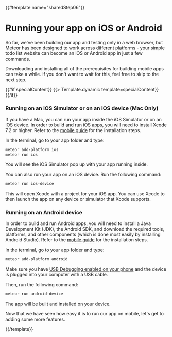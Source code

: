 {{#template name="sharedStep06"}}

# Running your app on iOS or Android

So far, we've been building our app and testing only in a web browser, but Meteor has been designed to work across different platforms - your simple todo list website can become an iOS or Android app in just a few commands.

Downloading and installing all of the prerequisites for building mobile apps can take a while. If you don't want to wait for this, feel free to skip to the next step.

{{#if specialContent}}
  {{> Template.dynamic template=specialContent}}
{{/if}}

### Running on an iOS Simulator or on an iOS device (Mac Only)

If you have a Mac, you can run your app inside the iOS Simulator or on an iOS device. In order to build and run iOS apps, you will need to install Xcode 7.2 or higher. Refer to the [mobile guide](http://guide.meteor.com/v1.3/mobile.html#installing-prerequisites-ios-on-mac) for the installation steps.

In the terminal, go to your app folder and type:

```bash
meteor add-platform ios
meteor run ios
```

You will see the iOS Simulator pop up with your app running inside.

You can also run your app on an iOS device. Run the following command:

```bash
meteor run ios-device
```

This will open Xcode with a project for your iOS app. You can use Xcode to then launch the app on any device or simulator that Xcode supports.

### Running on an Android device

In order to build and run Android apps, you will need to install a Java Development Kit (JDK), the Android SDK, and download the required tools, platforms, and other components (which is done most easily by installing Android Studio). Refer to the [mobile guide](http://guide.meteor.com/v1.3/mobile.html#installing-prerequisites-android-on-mac) for the installation steps.

In the terminal, go to your app folder and type:

```bash
meteor add-platform android
```

Make sure you have [USB Debugging enabled on your phone](http://developer.android.com/tools/device.html#developer-device-options) and the device is plugged into your computer with a USB cable.

Then, run the following command:

```bash
meteor run android-device
```

The app will be built and installed on your device.

Now that we have seen how easy it is to run our app on mobile, let's get to adding some more features.

{{/template}}

